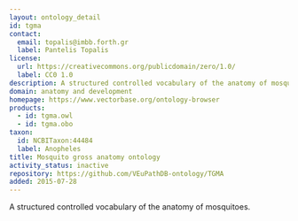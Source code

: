 ```yaml
---
layout: ontology_detail
id: tgma
contact:
  email: topalis@imbb.forth.gr
  label: Pantelis Topalis
license:
  url: https://creativecommons.org/publicdomain/zero/1.0/
  label: CC0 1.0
description: A structured controlled vocabulary of the anatomy of mosquitoes.
domain: anatomy and development
homepage: https://www.vectorbase.org/ontology-browser
products:
  - id: tgma.owl
  - id: tgma.obo
taxon:
  id: NCBITaxon:44484
  label: Anopheles
title: Mosquito gross anatomy ontology
activity_status: inactive
repository: https://github.com/VEuPathDB-ontology/TGMA
added: 2015-07-28
---
```


A structured controlled vocabulary of the anatomy of mosquitoes.
